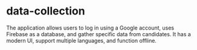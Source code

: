 # data-collection
The application allows users to log in using a Google account, uses Firebase as a database, and gather specific data from candidates. It has a modern UI, support multiple languages, and function offline.
